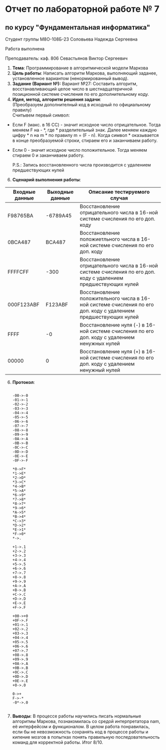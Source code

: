 # Отчет по лабораторной работе № 7
## по курсу "Фундаментальная информатика"

Студент группы М8О-108Б-23 Соловьева Надежда Сергеевна

Работа выполнена 

Преподаватель: каф. 806 Севастьянов Виктор Сергеевич

1. **Тема**: Программирование в алгоритмической модели Маркова
2. **Цель работы**: Написать алгоритм Маркова, выполняющий заданее, установленное вариантом (ненормированный вывод).
3. **Задание (Вариант №):** Вариант №27: Составить алгоритм, восстанавливающий целое число в шестнадцатеричной позиционной системе счисления по его дополнительному коду.
4. **Идея, метод, алгоритм решения задачи**:  
   (Преобразуем дополнителный код в исходный по официальному правилу)  
   Считывем первый символ:  
- Если F (макс. в 16 СС) - значит исходное число отрицательное. Тогда меняем F на - *, где * разделительный знак. Далее меняем каждую цифру * n на m * по правилу m = (F - n). Когда символ * оказывается в конце преобразуемой строки, стираем его и заканчиваем работу.  
- Если 0 - значит исходное число положительное. Тогда меняем стираем 0 и заканчиваем работу.  

   P.S.: Запись восстановленного числа производится с удалением предшествующих нулей
      
6. **Сценарий выполнения работы**:

| Входные данные | Выходные данные | Описание тестируемого случая                                                                                     |
|----------------|-----------------|------------------------------------------------------------------------------------------------------------------|
| F98765BA       | -6789A45        | Восстановление отрицательного числа в 16-ной системе счисления по его доп. коду                                  |  
| 0BCA487        | BCA487          | Восстановление положиетльного числа в 16-ной системе счисления по его доп. коду                                  | 
| FFFFCFF        | -300            | Восстановление отрицательного числа в 16-ной системе счисления по его доп. коду с удалением предшествующих нулей |
| 000F123ABF     | F123ABF         | Восстановление положительного числа в 16-ной системе счисления по его доп. коду с удалением предшествующих нулей |
| FFFF           | -0              | Восстановление нуля (-) в 16-ной системе счисления по его доп. коду с удалением ненужных нулей                   | 
| 00000          | 0               | Восстановление нуля (+) в 16-ной системе счисления по его доп. коду с удалением ненужный нулей                   |   


6. **Протокол**:
   ```
    
   -00->-0
   -01->-1
   -02->-2
   -03->-3
   -04->-4
   -05->-5
   -06->-6
   -07->-7
   -08->-8
   -09->-9
   -0A->-A
   -0B->-B
   -0C->-C
   -0D->-D
   -0E->-E
   -0F->-F
   
   *0->F*
   *1->E*
   *2->D*
   *3->C*
   *4->B*
   *5->A*
   *6->9*
   *7->8*
   *8->7*
   *9->6*
   *A->5*
   *B->4*
   *C->3*
   *D->2*
   *E->1*
   *F->0*
   *->.
   
   +1->.1
   +2->.2
   +3->.3
   +4->.4
   +5->.5
   +6->.6
   +7->.7
   +8->.8
   +9->.9
   +A->.A
   +B->.B
   +C->.C
   +D->.D
   +E->.E
   +F->.F
   
   +00->+0
   +0F->.F
   +01->.1
   +02->.2
   +03->.3
   +04->.4
   +05->.5
   +06->.6
   +07->.7
   +08->.8
   +09->.9
   +0A->.A
   +0B->.B
   +0C->.C
   +0D->.D 
   +0E->.E
   +0->.0
   
   0->+
   F->-*
   -0*->.0


8. **Выводы**: В процессе работы научились писать нормальные алгоритмы Маркова, познакомилась со средой интерпретатора nam, её интерфейсом и функционалом. В целом работа понравилась, если бы не невозможность сохранять код в процессе работы и кипение мозгов в попытках понять правильную последовательность команд для корректной работы.
Итог 8/10.
